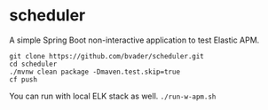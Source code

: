 
# scheduler

A simple Spring Boot non-interactive application to test Elastic APM. 

```
git clone https://github.com/bvader/scheduler.git
cd scheduler
./mvnw clean package -Dmaven.test.skip=true
cf push
```

You can run with local ELK stack as well.
`./run-w-apm.sh`
